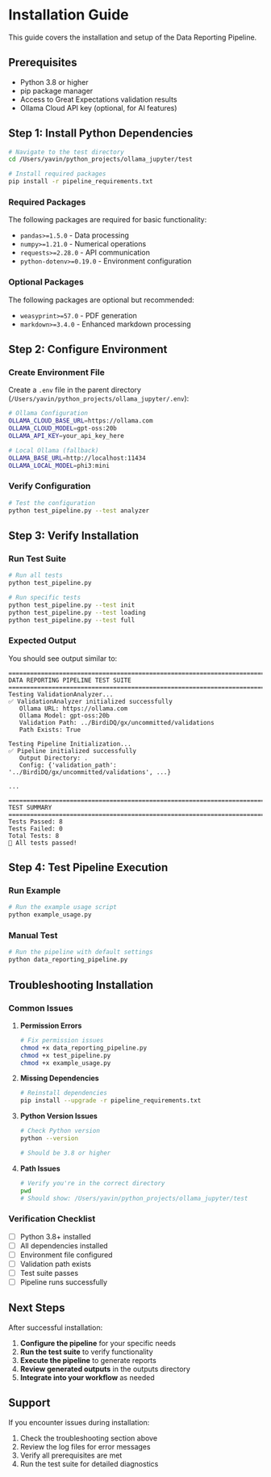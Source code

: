 # Installation Guide

This guide covers the installation and setup of the Data Reporting Pipeline.

## Prerequisites

- Python 3.8 or higher
- pip package manager
- Access to Great Expectations validation results
- Ollama Cloud API key (optional, for AI features)

## Step 1: Install Python Dependencies

```bash
# Navigate to the test directory
cd /Users/yavin/python_projects/ollama_jupyter/test

# Install required packages
pip install -r pipeline_requirements.txt
```

### Required Packages

The following packages are required for basic functionality:

- `pandas>=1.5.0` - Data processing
- `numpy>=1.21.0` - Numerical operations
- `requests>=2.28.0` - API communication
- `python-dotenv>=0.19.0` - Environment configuration

### Optional Packages

The following packages are optional but recommended:

- `weasyprint>=57.0` - PDF generation
- `markdown>=3.4.0` - Enhanced markdown processing

## Step 2: Configure Environment

### Create Environment File

Create a `.env` file in the parent directory (`/Users/yavin/python_projects/ollama_jupyter/.env`):

```bash
# Ollama Configuration
OLLAMA_CLOUD_BASE_URL=https://ollama.com
OLLAMA_CLOUD_MODEL=gpt-oss:20b
OLLAMA_API_KEY=your_api_key_here

# Local Ollama (fallback)
OLLAMA_BASE_URL=http://localhost:11434
OLLAMA_LOCAL_MODEL=phi3:mini
```

### Verify Configuration

```bash
# Test the configuration
python test_pipeline.py --test analyzer
```

## Step 3: Verify Installation

### Run Test Suite

```bash
# Run all tests
python test_pipeline.py

# Run specific tests
python test_pipeline.py --test init
python test_pipeline.py --test loading
python test_pipeline.py --test full
```

### Expected Output

You should see output similar to:

```
================================================================================
DATA REPORTING PIPELINE TEST SUITE
================================================================================
Testing ValidationAnalyzer...
✅ ValidationAnalyzer initialized successfully
   Ollama URL: https://ollama.com
   Ollama Model: gpt-oss:20b
   Validation Path: ../BirdiDQ/gx/uncommitted/validations
   Path Exists: True

Testing Pipeline Initialization...
✅ Pipeline initialized successfully
   Output Directory: .
   Config: {'validation_path': '../BirdiDQ/gx/uncommitted/validations', ...}

...

================================================================================
TEST SUMMARY
================================================================================
Tests Passed: 8
Tests Failed: 0
Total Tests: 8
🎉 All tests passed!
```

## Step 4: Test Pipeline Execution

### Run Example

```bash
# Run the example usage script
python example_usage.py
```

### Manual Test

```bash
# Run the pipeline with default settings
python data_reporting_pipeline.py
```

## Troubleshooting Installation

### Common Issues

1. **Permission Errors**
   ```bash
   # Fix permission issues
   chmod +x data_reporting_pipeline.py
   chmod +x test_pipeline.py
   chmod +x example_usage.py
   ```

2. **Missing Dependencies**
   ```bash
   # Reinstall dependencies
   pip install --upgrade -r pipeline_requirements.txt
   ```

3. **Python Version Issues**
   ```bash
   # Check Python version
   python --version
   
   # Should be 3.8 or higher
   ```

4. **Path Issues**
   ```bash
   # Verify you're in the correct directory
   pwd
   # Should show: /Users/yavin/python_projects/ollama_jupyter/test
   ```

### Verification Checklist

- [ ] Python 3.8+ installed
- [ ] All dependencies installed
- [ ] Environment file configured
- [ ] Validation path exists
- [ ] Test suite passes
- [ ] Pipeline runs successfully

## Next Steps

After successful installation:

1. **Configure the pipeline** for your specific needs
2. **Run the test suite** to verify functionality
3. **Execute the pipeline** to generate reports
4. **Review generated outputs** in the outputs directory
5. **Integrate into your workflow** as needed

## Support

If you encounter issues during installation:

1. Check the troubleshooting section above
2. Review the log files for error messages
3. Verify all prerequisites are met
4. Run the test suite for detailed diagnostics
